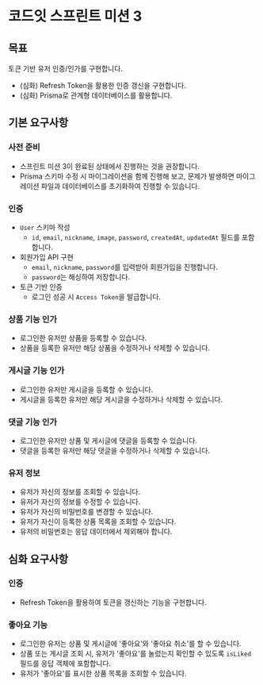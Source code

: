 # 코드잇 스프린트 미션 3

## 목표

토큰 기반 유저 인증/인가를 구현합니다.

- (심화) Refresh Token을 활용한 인증 갱신을 구현합니다.
- (심화) Prisma로 관계형 데이터베이스를 활용합니다.

## 기본 요구사항

### 사전 준비

- 스프린트 미션 3이 완료된 상태에서 진행하는 것을 권장합니다.
- Prisma 스키마 수정 시 마이그레이션을 함께 진행해 보고, 문제가 발생하면 마이그레이션 파일과 데이터베이스를 초기화하여 진행할 수 있습니다.

### 인증

- `User` 스키마 작성
  - `id`, `email`, `nickname`, `image`, `password`, `createdAt`, `updatedAt` 필드를 포함합니다.
- 회원가입 API 구현
  - `email`, `nickname`, `password`를 입력받아 회원가입을 진행합니다.
  - `password`는 해싱하여 저장합니다.
- 토큰 기반 인증
  - 로그인 성공 시 `Access Token`을 발급합니다.

### 상품 기능 인가

- 로그인한 유저만 상품을 등록할 수 있습니다.
- 상품을 등록한 유저만 해당 상품을 수정하거나 삭제할 수 있습니다.

### 게시글 기능 인가

- 로그인한 유저만 게시글을 등록할 수 있습니다.
- 게시글을 등록한 유저만 해당 게시글을 수정하거나 삭제할 수 있습니다.

### 댓글 기능 인가

- 로그인한 유저만 상품 및 게시글에 댓글을 등록할 수 있습니다.
- 댓글을 등록한 유저만 해당 댓글을 수정하거나 삭제할 수 있습니다.

### 유저 정보

- 유저가 자신의 정보를 조회할 수 있습니다.
- 유저가 자신의 정보를 수정할 수 있습니다.
- 유저가 자신의 비밀번호를 변경할 수 있습니다.
- 유저가 자신이 등록한 상품 목록을 조회할 수 있습니다.
- 유저의 비밀번호는 응답 데이터에서 제외해야 합니다.

## 심화 요구사항

### 인증

- Refresh Token을 활용하여 토큰을 갱신하는 기능을 구현합니다.

### 좋아요 기능

- 로그인한 유저는 상품 및 게시글에 '좋아요'와 '좋아요 취소'를 할 수 있습니다.
- 상품 또는 게시글 조회 시, 유저가 '좋아요'를 눌렀는지 확인할 수 있도록 `isLiked` 필드를 응답 객체에 포함합니다.
- 유저가 '좋아요'를 표시한 상품 목록을 조회할 수 있습니다.
